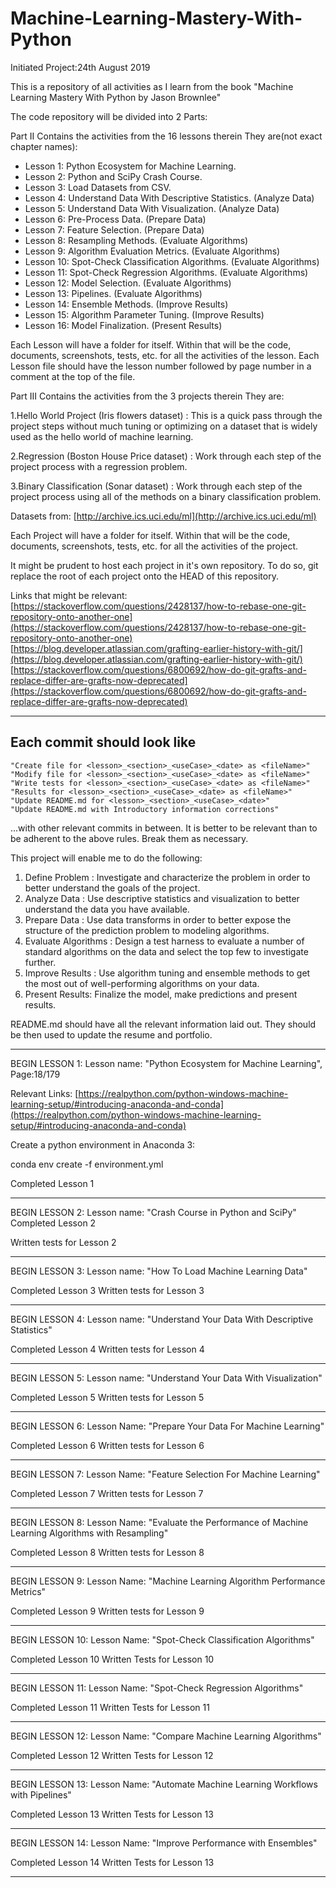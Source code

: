 # Machine-Learning-Mastery-With-Python

Initiated Project:24th August 2019

This is a repository of all activities as I learn from the book "Machine Learning Mastery With Python by Jason Brownlee"

The code repository will be divided into 2 Parts:

Part II
Contains the activities from the 16 lessons therein
They are(not exact chapter names):

- Lesson 1: Python Ecosystem for Machine Learning.
- Lesson 2: Python and SciPy Crash Course.
- Lesson 3: Load Datasets from CSV.
- Lesson 4: Understand Data With Descriptive Statistics. (Analyze Data)
- Lesson 5: Understand Data With Visualization. (Analyze Data)
- Lesson 6: Pre-Process Data. (Prepare Data)
- Lesson 7: Feature Selection. (Prepare Data)
- Lesson 8: Resampling Methods. (Evaluate Algorithms)
- Lesson 9: Algorithm Evaluation Metrics. (Evaluate Algorithms)
- Lesson 10: Spot-Check Classification Algorithms. (Evaluate Algorithms)
- Lesson 11: Spot-Check Regression Algorithms. (Evaluate Algorithms)
- Lesson 12: Model Selection. (Evaluate Algorithms)
- Lesson 13: Pipelines. (Evaluate Algorithms)
- Lesson 14: Ensemble Methods. (Improve Results)
- Lesson 15: Algorithm Parameter Tuning. (Improve Results)
- Lesson 16: Model Finalization. (Present Results)

Each Lesson will have a folder for itself. Within that will be the code, documents, screenshots, tests, etc. for all the activities of the lesson. Each Lesson file should have the lesson number followed by page number in a comment at the top of the file.

Part III
Contains the activities from the 3 projects therein
They are:

1.Hello World Project (Iris flowers dataset) : This is a quick pass through the project steps
without much tuning or optimizing on a dataset that is widely used as the hello world of
machine learning.

2.Regression (Boston House Price dataset) : Work through each step of the project process
with a regression problem.

3.Binary Classification (Sonar dataset) : Work through each step of the project process
using all of the methods on a binary classification problem.

Datasets from: [http://archive.ics.uci.edu/ml](http://archive.ics.uci.edu/ml)

Each Project will have a folder for itself. Within that will be the code, documents, screenshots, tests, etc. for all the activities of the project.

It might be prudent to host each project in it's own repository. To do so, git replace the root of each project onto the HEAD of this repository.

Links that might be relevant:
[https://stackoverflow.com/questions/2428137/how-to-rebase-one-git-repository-onto-another-one](https://stackoverflow.com/questions/2428137/how-to-rebase-one-git-repository-onto-another-one)
[https://blog.developer.atlassian.com/grafting-earlier-history-with-git/](https://blog.developer.atlassian.com/grafting-earlier-history-with-git/)
[https://stackoverflow.com/questions/6800692/how-do-git-grafts-and-replace-differ-are-grafts-now-deprecated](https://stackoverflow.com/questions/6800692/how-do-git-grafts-and-replace-differ-are-grafts-now-deprecated)

_____________________________________________________________________________________________________________________

## Each commit should look like

    "Create file for <lesson>_<section>_<useCase>_<date> as <fileName>"
    "Modify file for <lesson>_<section>_<useCase>_<date> as <fileName>"
    "Write tests for <lesson>_<section>_<useCase>_<date> as <fileName>"
    "Results for <lesson>_<section>_<useCase>_<date> as <fileName>"
    "Update README.md for <lesson>_<section>_<useCase>_<date>"
    "Update README.md with Introductory information corrections"

...with other relevant commits in between. It is better to be relevant than to be adherent to the above rules. Break them as necessary.

This project will enable me to do the following:

1. Define Problem : Investigate and characterize the problem in order to better understand
the goals of the project.
2. Analyze Data : Use descriptive statistics and visualization to better understand the data
you have available.
3. Prepare Data : Use data transforms in order to better expose the structure of the
prediction problem to modeling algorithms.
4. Evaluate Algorithms : Design a test harness to evaluate a number of standard algorithms
on the data and select the top few to investigate further.
5. Improve Results : Use algorithm tuning and ensemble methods to get the most out of
well-performing algorithms on your data.
6. Present Results: Finalize the model, make predictions and present results.

README.md should have all the relevant information laid out. They should be then used to update the resume and portfolio.

_____________________________________________________________________________________________________________________

BEGIN LESSON 1:
Lesson name: "Python Ecosystem for Machine Learning", Page:18/179

Relevant Links:
 [https://realpython.com/python-windows-machine-learning-setup/#introducing-anaconda-and-conda](https://realpython.com/python-windows-machine-learning-setup/#introducing-anaconda-and-conda)

 Create a python environment in Anaconda 3:

 conda env create -f environment.yml

 Completed Lesson 1

_____________________________________________________________________________________________________________________

BEGIN LESSON 2:
Lesson name: "Crash Course in Python and SciPy"
Completed Lesson 2

Written tests for Lesson 2

_____________________________________________________________________________________________________________________

BEGIN LESSON 3:
Lesson name: "How To Load Machine Learning Data"

Completed Lesson 3
Written tests for Lesson 3

_____________________________________________________________________________________________________________________

BEGIN LESSON 4:
Lesson name: "Understand Your Data With Descriptive Statistics"

Completed Lesson 4
Written tests for Lesson 4

_____________________________________________________________________________________________________________________

BEGIN LESSON 5:
Lesson name: "Understand Your Data With Visualization"

Completed Lesson 5
Written tests for Lesson 5

_____________________________________________________________________________________________________________________

BEGIN LESSON 6:
Lesson Name: "Prepare Your Data For Machine Learning"

Completed Lesson 6
Written tests for Lesson 6

_____________________________________________________________________________________________________________________

BEGIN LESSON 7:
Lesson Name: "Feature Selection For Machine Learning"

Completed Lesson 7
Written tests for Lesson 7

_____________________________________________________________________________________________________________________

BEGIN LESSON 8:
Lesson Name: "Evaluate the Performance of Machine Learning Algorithms with Resampling"

Completed Lesson 8
Written tests for Lesson 8

_____________________________________________________________________________________________________________________

BEGIN LESSON 9:
Lesson Name: "Machine Learning Algorithm Performance Metrics"

Completed Lesson 9
Written tests for Lesson 9

_____________________________________________________________________________________________________________________

BEGIN LESSON 10:
Lesson Name: "Spot-Check Classification Algorithms"

Completed Lesson 10
Written Tests for Lesson 10

_____________________________________________________________________________________________________________________

BEGIN LESSON 11:
Lesson Name: "Spot-Check Regression Algorithms"

Completed Lesson 11
Written Tests for Lesson 11

_____________________________________________________________________________________________________________________

BEGIN LESSON 12:
Lesson Name: "Compare Machine Learning Algorithms"

Completed Lesson 12
Written Tests for Lesson 12

_____________________________________________________________________________________________________________________

BEGIN LESSON 13:
Lesson Name: "Automate Machine Learning Workflows with Pipelines"

Completed Lesson 13
Written Tests for Lesson 13

_____________________________________________________________________________________________________________________

BEGIN LESSON 14:
Lesson Name: "Improve Performance with Ensembles"

Completed Lesson 14
Written Tests for Lesson 13

_____________________________________________________________________________________________________________________

